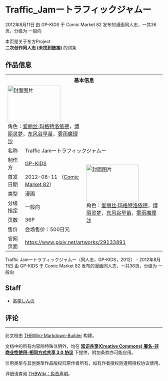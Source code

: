 # Traffic_Jamートラフィックジャムー

<!-- source html: G:\repos\THBWiki-Markdown-Builder\THBWikiMarkdown\Temp\main\1\1a\ns0%3ATraffic_Jam%E3%83%BC%E3%83%88%E3%83%A9%E3%83%95%E3%82%A3%E3%83%83%E3%82%AF%E3%82%B8%E3%83%A3%E3%83%A0%E3%83%BC.html -->

2012年8月11日 由 GP-KIDS 于 Comic Market 82 发布的漫画同人志，一共36页，分级为 一般向

本页是关于东方Project  
 **二次创作同人志 (未找到链接)** 的词条
## 作品信息

<table><tbody><tr><th colspan="3">基本信息</th></tr><tr><td class="cover-artwork-mobile" colspan="2"><a href="./文件-Traffic_Jamートラフィックジャムー封面.jpg.md" class="image" title="封面图片"><img alt="封面图片" src="https://upload.thwiki.cc/thumb/0/05/Traffic_Jam%E3%83%BC%E3%83%88%E3%83%A9%E3%83%95%E3%82%A3%E3%83%83%E3%82%AF%E3%82%B8%E3%83%A3%E3%83%A0%E3%83%BC%E5%B0%81%E9%9D%A2.jpg/168px-Traffic_Jam%E3%83%BC%E3%83%88%E3%83%A9%E3%83%95%E3%82%A3%E3%83%83%E3%82%AF%E3%82%B8%E3%83%A3%E3%83%A0%E3%83%BC%E5%B0%81%E9%9D%A2.jpg" decoding="async" loading="lazy" width="168" height="117" srcset="https://upload.thwiki.cc/thumb/0/05/Traffic_Jam%E3%83%BC%E3%83%88%E3%83%A9%E3%83%95%E3%82%A3%E3%83%83%E3%82%AF%E3%82%B8%E3%83%A3%E3%83%A0%E3%83%BC%E5%B0%81%E9%9D%A2.jpg/252px-Traffic_Jam%E3%83%BC%E3%83%88%E3%83%A9%E3%83%95%E3%82%A3%E3%83%83%E3%82%AF%E3%82%B8%E3%83%A3%E3%83%A0%E3%83%BC%E5%B0%81%E9%9D%A2.jpg 1.5x, https://upload.thwiki.cc/thumb/0/05/Traffic_Jam%E3%83%BC%E3%83%88%E3%83%A9%E3%83%95%E3%82%A3%E3%83%83%E3%82%AF%E3%82%B8%E3%83%A3%E3%83%A0%E3%83%BC%E5%B0%81%E9%9D%A2.jpg/336px-Traffic_Jam%E3%83%BC%E3%83%88%E3%83%A9%E3%83%95%E3%82%A3%E3%83%83%E3%82%AF%E3%82%B8%E3%83%A3%E3%83%A0%E3%83%BC%E5%B0%81%E9%9D%A2.jpg 2x" data-file-width="800" data-file-height="559"></a><div class="cover-char">角色：<a href="./爱丽丝·玛格特洛依德.md" title="爱丽丝·玛格特洛依德">爱丽丝·玛格特洛依德</a>，<a href="./博丽灵梦.md" title="博丽灵梦">博丽灵梦</a>，<a href="./东风谷早苗.md" title="东风谷早苗">东风谷早苗</a>，<a href="./雾雨魔理沙.md" title="雾雨魔理沙">雾雨魔理沙</a></div></td>
</tr><tr><td class="label">名称</td><td colspan="2"> Traffic Jamートラフィックジャムー </td></tr><tr><td class="label">制作方</td><td><a href="./GP-KIDS.md" title="GP-KIDS">GP-KIDS</a></td><td class="cover-artwork" rowspan="6" style="min-width:168px;"><a href="./文件-Traffic_Jamートラフィックジャムー封面.jpg.md" class="image" title="封面图片"><img alt="封面图片" src="https://upload.thwiki.cc/thumb/0/05/Traffic_Jam%E3%83%BC%E3%83%88%E3%83%A9%E3%83%95%E3%82%A3%E3%83%83%E3%82%AF%E3%82%B8%E3%83%A3%E3%83%A0%E3%83%BC%E5%B0%81%E9%9D%A2.jpg/168px-Traffic_Jam%E3%83%BC%E3%83%88%E3%83%A9%E3%83%95%E3%82%A3%E3%83%83%E3%82%AF%E3%82%B8%E3%83%A3%E3%83%A0%E3%83%BC%E5%B0%81%E9%9D%A2.jpg" decoding="async" loading="lazy" width="168" height="117" srcset="https://upload.thwiki.cc/thumb/0/05/Traffic_Jam%E3%83%BC%E3%83%88%E3%83%A9%E3%83%95%E3%82%A3%E3%83%83%E3%82%AF%E3%82%B8%E3%83%A3%E3%83%A0%E3%83%BC%E5%B0%81%E9%9D%A2.jpg/252px-Traffic_Jam%E3%83%BC%E3%83%88%E3%83%A9%E3%83%95%E3%82%A3%E3%83%83%E3%82%AF%E3%82%B8%E3%83%A3%E3%83%A0%E3%83%BC%E5%B0%81%E9%9D%A2.jpg 1.5x, https://upload.thwiki.cc/thumb/0/05/Traffic_Jam%E3%83%BC%E3%83%88%E3%83%A9%E3%83%95%E3%82%A3%E3%83%83%E3%82%AF%E3%82%B8%E3%83%A3%E3%83%A0%E3%83%BC%E5%B0%81%E9%9D%A2.jpg/336px-Traffic_Jam%E3%83%BC%E3%83%88%E3%83%A9%E3%83%95%E3%82%A3%E3%83%83%E3%82%AF%E3%82%B8%E3%83%A3%E3%83%A0%E3%83%BC%E5%B0%81%E9%9D%A2.jpg 2x" data-file-width="800" data-file-height="559"></a><div class="cover-char">角色：<a href="./爱丽丝·玛格特洛依德.md" title="爱丽丝·玛格特洛依德">爱丽丝·玛格特洛依德</a>，<a href="./博丽灵梦.md" title="博丽灵梦">博丽灵梦</a>，<a href="./东风谷早苗.md" title="东风谷早苗">东风谷早苗</a>，<a href="./雾雨魔理沙.md" title="雾雨魔理沙">雾雨魔理沙</a></div></td>
</tr><tr><td class="label">首发日期</td><td>2012-08-11&#160;（<a href="/展会作品列表?e=Comic+Market%2382">Comic Market 82</a>）</td></tr><tr><td class="label">类型</td><td>漫画</td></tr><tr><td class="label">分级指定</td><td>一般向</td></tr><tr><td class="label">页数</td><td>36P</td></tr><tr><td class="label">售价</td><td>会场售价：500日元</td></tr>
<tr><td class="label">官网页面</td><td colspan="2"><a rel="nofollow" class="external free" href="https://www.pixiv.net/artworks/29133891">https://www.pixiv.net/artworks/29133891</a></td></tr></tbody></table>

Traffic Jamートラフィックジャムー（同人志，GP-KIDS，2012） - 2012年8月11日 由 GP-KIDS 于 Comic Market 82 发布的漫画同人志，一共36页，分级为 一般向
## Staff
- [高菜しんの](./高菜しんの.md)

## 评论




---

此文档由 [THBWiki-Markdown-Builder](https://github.com/Delsin-Yu/THBWiki-Markdown-Builder) 构建。

文档中的所有内容除特殊注明外，均在 [**知识共享(Creative Commons) 署名-非商业性使用-相同方式共享 3.0 协议**](https://creativecommons.org/licenses/by-sa/3.0/deed.zh-hans) 下提供，附加条款亦可能应用。

引用类型与其他类型作品版权归原作者所有，如有作者授权则遵照授权协议使用。

详细请查阅 [THBWiki：免责声明](https://thbwiki.cc/THBWiki:%E5%85%8D%E8%B4%A3%E5%A3%B0%E6%98%8E)。

